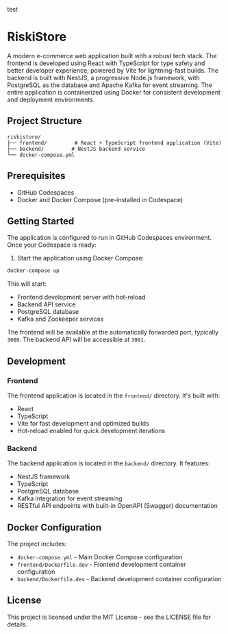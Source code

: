 test

# RiskiStore

A modern e-commerce web application built with a robust tech stack. The frontend is developed using React with TypeScript for type safety and better developer experience, powered by Vite for lightning-fast builds. The backend is built with NestJS, a progressive Node.js framework, with PostgreSQL as the database and Apache Kafka for event streaming. The entire application is containerized using Docker for consistent development and deployment environments.

## Project Structure

```
riskistore/
├── frontend/         # React + TypeScript frontend application (Vite)
├── backend/         # NestJS backend service
└── docker-compose.yml
```

## Prerequisites

- GitHub Codespaces
- Docker and Docker Compose (pre-installed in Codespace)

## Getting Started

The application is configured to run in GitHub Codespaces environment. Once your Codespace is ready:

1. Start the application using Docker Compose:
```bash
docker-compose up
```

This will start:
- Frontend development server with hot-reload
- Backend API service
- PostgreSQL database
- Kafka and Zookeeper services

The frontend will be available at the automatically forwarded port, typically `3000`.
The backend API will be accessible at `3001`.

## Development

### Frontend
The frontend application is located in the `frontend/` directory. It's built with:
- React
- TypeScript
- Vite for fast development and optimized builds
- Hot-reload enabled for quick development iterations

### Backend
The backend application is located in the `backend/` directory. It features:
- NestJS framework
- TypeScript
- PostgreSQL database
- Kafka integration for event streaming
- RESTful API endpoints with built-in OpenAPI (Swagger) documentation

## Docker Configuration

The project includes:
- `docker-compose.yml` - Main Docker Compose configuration
- `frontend/Dockerfile.dev` - Frontend development container configuration
- `backend/Dockerfile.dev` - Backend development container configuration

## License

This project is licensed under the MIT License - see the LICENSE file for details.
